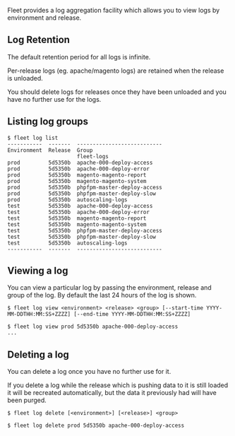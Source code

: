 Fleet provides a log aggregation facility which allows you to view logs by environment and release.

Log Retention
----

The default retention period for all logs is infinite.

Per-release logs (eg. apache/magento logs) are retained when the release is unloaded.

You should delete logs for releases once they have been unloaded and you have no
further use for the logs.


Listing log groups
----

```
$ fleet log list
-----------  -------  ---------------------------
Environment  Release  Group
                      fleet-logs
prod         5d5350b  apache-000-deploy-access
prod         5d5350b  apache-000-deploy-error
prod         5d5350b  magento-magento-report
prod         5d5350b  magento-magento-system
prod         5d5350b  phpfpm-master-deploy-access
prod         5d5350b  phpfpm-master-deploy-slow
prod         5d5350b  autoscaling-logs
test         5d5350b  apache-000-deploy-access
test         5d5350b  apache-000-deploy-error
test         5d5350b  magento-magento-report
test         5d5350b  magento-magento-system
test         5d5350b  phpfpm-master-deploy-access
test         5d5350b  phpfpm-master-deploy-slow
test         5d5350b  autoscaling-logs
-----------  -------  ---------------------------
```

Viewing a log
----

You can view a particular log by passing the environment, release and group of the log. By default the last 24 hours of the log is shown.

```
$ fleet log view <environment> <release> <group> [--start-time YYYY-MM-DDTHH:MM:SS+ZZZZ] [--end-time YYYY-MM-DDTHH:MM:SS+ZZZZ]

$ fleet log view prod 5d5350b apache-000-deploy-access
...
```

Deleting a log
----

You can delete a log once you have no further use for it.

If you delete a log while the release which is pushing data to it is still loaded
it will be recreated automatically, but the data it previously had will have been purged.

```
$ fleet log delete [<environment>] [<release>] <group>

$ fleet log delete prod 5d5350b apache-000-deploy-access
```
